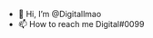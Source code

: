 - 👋 Hi, I’m @Digitallmao
- 📫 How to reach me Digital#0099

<!---
Digitallmao/Digitallmao is a ✨ special ✨ repository because its `README.md` (this file) appears on your GitHub profile.
You can click the Preview link to take a look at your changes.
--->
